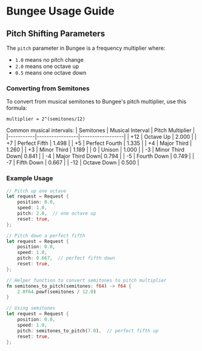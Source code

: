# Bungee Usage Guide

## Pitch Shifting Parameters

The `pitch` parameter in Bungee is a frequency multiplier where:
- `1.0` means no pitch change
- `2.0` means one octave up
- `0.5` means one octave down

### Converting from Semitones

To convert from musical semitones to Bungee's pitch multiplier, use this formula:
```
multiplier = 2^(semitones/12)
```

Common musical intervals:
| Semitones | Musical Interval | Pitch Multiplier |
|-----------|-----------------|------------------|
| +12       | Octave Up       | 2.000           |
| +7        | Perfect Fifth   | 1.498           |
| +5        | Perfect Fourth  | 1.335           |
| +4        | Major Third     | 1.260           |
| +3        | Minor Third     | 1.189           |
| 0         | Unison         | 1.000           |
| -3        | Minor Third Down| 0.841           |
| -4        | Major Third Down| 0.794           |
| -5        | Fourth Down     | 0.749           |
| -7        | Fifth Down      | 0.667           |
| -12       | Octave Down     | 0.500           |

### Example Usage

```rust
// Pitch up one octave
let request = Request {
    position: 0.0,
    speed: 1.0,
    pitch: 2.0,  // one octave up
    reset: true,
};

// Pitch down a perfect fifth
let request = Request {
    position: 0.0,
    speed: 1.0,
    pitch: 0.667,  // perfect fifth down
    reset: true,
};

// Helper function to convert semitones to pitch multiplier
fn semitones_to_pitch(semitones: f64) -> f64 {
    2.0f64.powf(semitones / 12.0)
}

// Using semitones
let request = Request {
    position: 0.0,
    speed: 1.0,
    pitch: semitones_to_pitch(7.0),  // perfect fifth up
    reset: true,
};
``` 